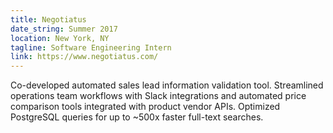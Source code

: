 ```yaml
---
title: Negotiatus
date_string: Summer 2017
location: New York, NY
tagline: Software Engineering Intern
link: https://www.negotiatus.com/
---
```


Co-developed automated sales lead information validation tool. Streamlined operations team workflows with Slack integrations and automated price comparison tools integrated with product vendor APIs. Optimized PostgreSQL queries for up to ~500x faster full-text searches.
